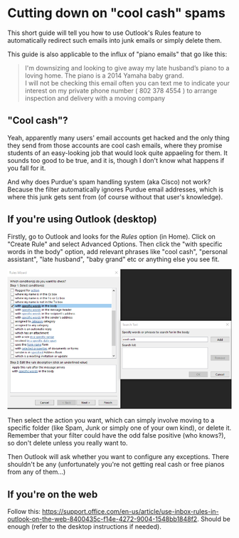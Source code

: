 # Cutting down on "cool cash" spams

This short guide will tell you how to use Outlook's Rules feature to automatically redirect such emails into junk emails or simply delete them.

This guide is also applicable to the influx of "piano emails" that go like this:

> I'm downsizing and looking to give away my late husband’s piano to a loving home. The piano is a 2014 Yamaha baby grand. <br>
I will not be checking this email often you can text me to indicate your interest on my private phone number ( 802 378 4554 ) to arrange inspection and delivery with a moving company 

## "Cool cash"?

Yeah, apparently many users' email accounts get hacked and the only thing they send from those accounts are cool cash emails, where they promise students of an easy-looking job that would look quite appaeling for them. It sounds too good to be true, and it is, though I don't know what happens if you fall for it.

And why does Purdue's spam handling system (aka Cisco) not work? Because the filter automatically ignores Purdue email addresses, which is where this junk gets sent from (of course without that user's knowledge).

## If you're using Outlook (desktop)

Firstly, go to Outlook and looks for the *Rules* option (in Home). Click on "Create Rule" and select Advanced Options. Then click the "with specific words in the body" option, add relevant phrases like "cool cash", "personal assistant", "late husband", "baby grand" etc or anything else you see fit. 

![Outlook Rules](/assets/outlook_rules.png)

Then select the action you want, which can simply involve moving to a specific folder (like Spam, Junk or simply one of your own kind), or delete it. Remember that your filter could have the odd false positive (who knows?), so don't delete unless you really want to.

Then Outlook will ask whether you want to configure any exceptions. There shouldn't be any (unfortunately you're not getting real cash or free pianos from any of them...)

## If you're on the web

Follow this: https://support.office.com/en-us/article/use-inbox-rules-in-outlook-on-the-web-8400435c-f14e-4272-9004-1548bb1848f2. Should be enough (refer to the desktop instructions if needed).
